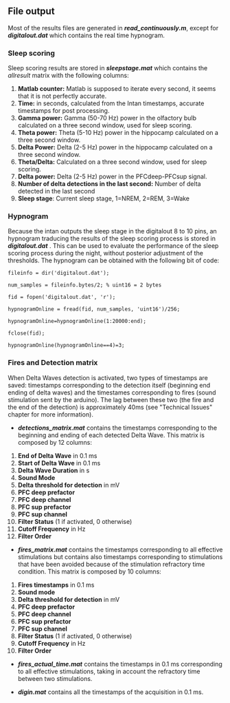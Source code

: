 ## File output

Most of the results files are generated in **_read_continuously.m_**, except for **_digitalout.dat_** which contains the real time hypnogram.

### Sleep scoring
Sleep scoring results are stored in **_sleepstage.mat_** which contains the _allresult_ matrix with the following columns:

1. **Matlab counter:** Matlab is supposed to iterate every second, it seems that it is not perfectly accurate.
2. **Time:** in seconds, calculated from the Intan timestamps, accurate timestamps for post processing.
3. **Gamma power:** Gamma (50-70 Hz) power in the olfactory bulb calculated on a three second window, used for sleep scoring.
4. **Theta power:** Theta (5-10 Hz) power in the hippocamp calculated on a three second window.
5. **Delta Power:** Delta (2-5 Hz) power in the hippocamp calculated on a three second window.
6. **Theta/Delta:** Calculated on a three second window, used for sleep scoring.
7. **Delta power:** Delta (2-5 Hz) power in the PFCdeep-PFCsup signal.
8. **Number of delta detections in the last second:** Number of delta detected in the last second
9. **Sleep stage**: Current sleep stage, 1=NREM, 2=REM, 3=Wake

### Hypnogram
Because the intan outputs the sleep stage in the digitalout 8 to 10 pins, an hypnogram traducing the results of the sleep scoring process is stored in **_digitalout.dat_** . This can be used to evaluate the performance of the sleep scoring process during the night, without posterior adjustment of the thresholds. The hypnogram can be obtained with the following bit of code:

`fileinfo = dir('digitalout.dat');`

`num_samples = fileinfo.bytes/2; % uint16 = 2 bytes`

`fid = fopen('digitalout.dat', 'r');`

`hypnogramOnline = fread(fid, num_samples, 'uint16')/256;`

`hypnogramOnline=hypnogramOnline(1:20000:end);`

`fclose(fid);`

`hypnogramOnline(hypnogramOnline==4)=3;`

### Fires and Detection matrix
When Delta Waves detection is activated, two types of timestamps are saved: timestamps corresponding to the detection itself (beginning end ending of delta waves) and the timestames corresponding to fires (sound stimulation sent by the arduino). The lag between these two (the fire and the end of the detection) is approximately 40ms (see "Technical Issues" chapter for more information).

* **_detections_matrix.mat_** contains the timestamps corresponding to the beginning and ending of each detected Delta Wave. This matrix is composed by 12 columns: 
1. **End of Delta Wave** in 0.1 ms
2. **Start of Delta Wave** in 0.1 ms
3. **Delta Wave Duration** in s
4. **Sound Mode**
5. **Delta threshold for detection** in mV
6. **PFC deep prefactor**
7. **PFC deep channel**
8. **PFC sup prefactor**
9. **PFC sup channel**
10. **Filter Status** (1 if activated, 0 otherwise)
11. **Cutoff Frequency** in Hz
12. **Filter Order**

* **_fires_matrix.mat_** contains the timestamps corresponding to all effective stimulations but contains also timestamps corresponding to stimulations that have been avoided because of the stimulation refractory time condition. This matrix is composed by 10 columns:
1. **Fires timestamps** in 0.1 ms
2. **Sound mode**
3. **Delta threshold for detection** in mV
4. **PFC deep prefactor**
5. **PFC deep channel**
6. **PFC sup prefactor**
7. **PFC sup channel**
8. **Filter Status** (1 if activated, 0 otherwise)
9. **Cutoff Frequency** in Hz
10. **Filter Order**

* **_fires_actual_time.mat_** contains the timestamps in 0.1 ms corresponding to all effective stimulations, taking in account the refractory time between two stimulations. 

* **_digin.mat_** contains all the timestamps of the acquisition in 0.1 ms. 

